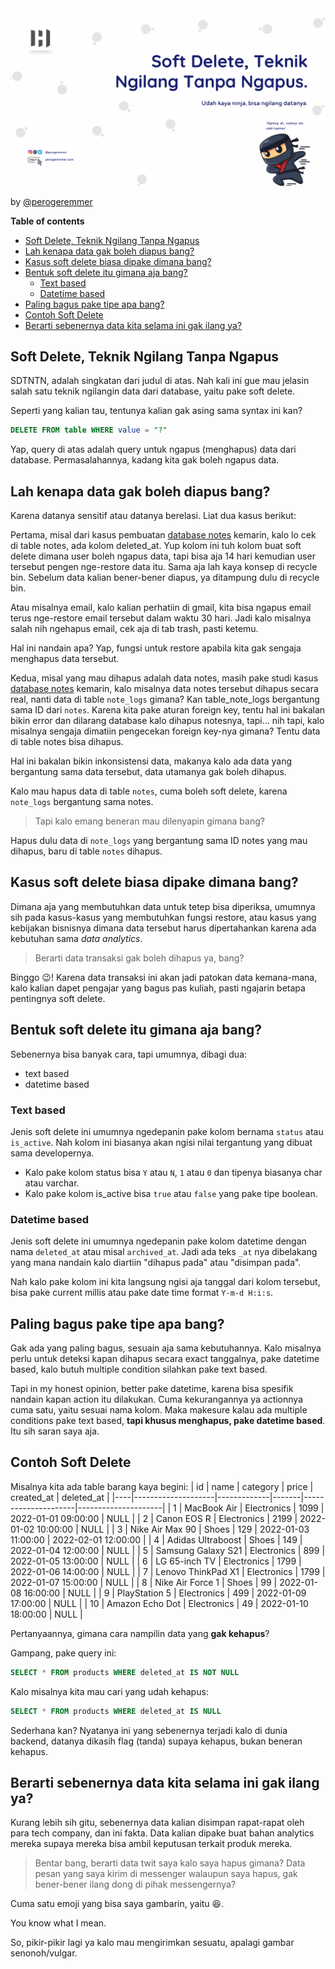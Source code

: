 <img src="assets/soft-delete-teknik-ngilang-tanpa-ngapus/8d53e324-8b29-41ed-8917-5b74e088a6c8.png" style="border-radius:10px;" />

<br/>

by [@perogeremmer](https://twitter.com/perogeremmer)

**Table of contents**

- [Soft Delete, Teknik Ngilang Tanpa Ngapus](#soft-delete-teknik-ngilang-tanpa-ngapus)
- [Lah kenapa data gak boleh diapus bang?](#lah-kenapa-data-gak-boleh-diapus-bang)
- [Kasus soft delete biasa dipake dimana bang?](#kasus-soft-delete-biasa-dipake-dimana-bang)
- [Bentuk soft delete itu gimana aja bang?](#bentuk-soft-delete-itu-gimana-aja-bang)
  - [Text based](#text-based)
  - [Datetime based](#datetime-based)
- [Paling bagus pake tipe apa bang?](#paling-bagus-pake-tipe-apa-bang)
- [Contoh Soft Delete](#contoh-soft-delete)
- [Berarti sebenernya data kita selama ini gak ilang ya?](#berarti-sebenernya-data-kita-selama-ini-gak-ilang-ya)

## Soft Delete, Teknik Ngilang Tanpa Ngapus

SDTNTN, adalah singkatan dari judul di atas. Nah kali ini gue mau jelasin salah satu teknik ngilangin data dari database, yaitu pake soft delete.

Seperti yang kalian tau, tentunya kalian gak asing sama syntax ini kan?

```sql
DELETE FROM table WHERE value = "?"
```

Yap, query di atas adalah query untuk ngapus (menghapus) data dari database. Permasalahannya, kadang kita gak boleh ngapus data.

## Lah kenapa data gak boleh diapus bang?

Karena datanya sensitif atau datanya berelasi. Liat dua kasus berikut:

Pertama, misal dari kasus pembuatan [database notes](../../tutorial/single/database/1-database-notes.md) kemarin, kalo lo cek di table notes, ada kolom deleted_at. Yup kolom ini tuh kolom buat soft delete dimana user boleh ngapus data, tapi bisa aja 14 hari kemudian user tersebut pengen nge-restore data itu. Sama aja lah kaya konsep di recycle bin. Sebelum data kalian bener-bener diapus, ya ditampung dulu di recycle bin.

Atau misalnya email, kalo kalian perhatiin di gmail, kita bisa ngapus email terus nge-restore email tersebut dalam waktu 30 hari. Jadi kalo misalnya salah nih ngehapus email, cek aja di tab trash, pasti ketemu.

Hal ini nandain apa? Yap, fungsi untuk restore apabila kita gak sengaja menghapus data tersebut.

Kedua, misal yang mau dihapus adalah data notes, masih pake studi kasus [database notes](../../tutorial/single/database/1-database-notes.md) kemarin, kalo misalnya data notes tersebut dihapus secara real, nanti data di table `note_logs` gimana? Kan table_note_logs bergantung sama ID dari `notes`. Karena kita pake aturan foreign key, tentu hal ini bakalan bikin error dan dilarang database kalo dihapus notesnya, tapi... nih tapi, kalo misalnya sengaja dimatiin pengecekan foreign key-nya gimana? Tentu data di table notes bisa dihapus.

Hal ini bakalan bikin inkonsistensi data, makanya kalo ada data yang bergantung sama data tersebut, data utamanya gak boleh dihapus.

Kalo mau hapus data di table `notes`, cuma boleh soft delete, karena `note_logs` bergantung sama notes.

> Tapi kalo emang beneran mau dilenyapin gimana bang?

Hapus dulu data di `note_logs` yang bergantung sama ID notes yang mau dihapus, baru di table `notes` dihapus.

## Kasus soft delete biasa dipake dimana bang?

Dimana aja yang membutuhkan data untuk tetep bisa diperiksa, umumnya sih pada kasus-kasus yang membutuhkan fungsi restore, atau kasus yang kebijakan bisnisnya dimana data tersebut harus dipertahankan karena ada kebutuhan sama *data analytics*.

> Berarti data transaksi gak boleh dihapus ya, bang?

Binggo 😉! Karena data transaksi ini akan jadi patokan data kemana-mana, kalo kalian dapet pengajar yang bagus pas kuliah, pasti ngajarin betapa pentingnya soft delete.

## Bentuk soft delete itu gimana aja bang?

Sebenernya bisa banyak cara, tapi umumnya, dibagi dua:

- text based
- datetime based

### Text based

Jenis soft delete ini umumnya ngedepanin pake kolom bernama `status` atau `is_active`. Nah kolom ini biasanya akan ngisi nilai tergantung yang dibuat sama developernya.

- Kalo pake kolom status bisa `Y` atau `N`, `1` atau `0` dan tipenya biasanya char atau varchar.
- Kalo pake kolom is_active bisa `true` atau `false` yang pake tipe boolean.

### Datetime based

Jenis soft delete ini umumnya ngedepanin pake kolom datetime dengan nama `deleted_at` atau misal `archived_at`. Jadi ada teks `_at` nya dibelakang yang mana nandain kalo diartiin "dihapus pada" atau "disimpan pada".

Nah kalo pake kolom ini kita langsung ngisi aja tanggal dari kolom tersebut, bisa pake current millis atau pake date time format `Y-m-d H:i:s`.

## Paling bagus pake tipe apa bang?

Gak ada yang paling bagus, sesuain aja sama kebutuhannya. Kalo misalnya perlu untuk deteksi kapan dihapus secara exact tanggalnya, pake datetime based, kalo butuh multiple condition silahkan pake text based.

Tapi in my honest opinion, better pake datetime, karena bisa spesifik nandain kapan action itu dilakukan. Cuma kekurangannya ya actionnya cuma satu, yaitu sesuai nama kolom. Maka makesure kalau ada multiple conditions pake text based, **tapi khusus menghapus, pake datetime based**. Itu sih saran saya aja.

## Contoh Soft Delete

Misalnya kita ada table barang kaya begini:
| id | name               | category    | price | created_at          | deleted_at          |
|----|--------------------|-------------|-------|---------------------|---------------------|
| 1  | MacBook Air        | Electronics | 1099  | 2022-01-01 09:00:00 | NULL                |
| 2  | Canon EOS R        | Electronics | 2199  | 2022-01-02 10:00:00 | NULL                |
| 3  | Nike Air Max 90    | Shoes       | 129   | 2022-01-03 11:00:00 | 2022-02-01 12:00:00 |
| 4  | Adidas Ultraboost  | Shoes       | 149   | 2022-01-04 12:00:00 | NULL                |
| 5  | Samsung Galaxy S21 | Electronics | 899   | 2022-01-05 13:00:00 | NULL                |
| 6  | LG 65-inch TV      | Electronics | 1799  | 2022-01-06 14:00:00 | NULL                |
| 7  | Lenovo ThinkPad X1 | Electronics | 1799  | 2022-01-07 15:00:00 | NULL                |
| 8  | Nike Air Force 1   | Shoes       | 99    | 2022-01-08 16:00:00 | NULL                |
| 9  | PlayStation 5      | Electronics | 499   | 2022-01-09 17:00:00 | NULL                |
| 10 | Amazon Echo Dot    | Electronics | 49    | 2022-01-10 18:00:00 | NULL                |

Pertanyaannya, gimana cara nampilin data yang **gak kehapus**?

Gampang, pake query ini:

```sql
SELECT * FROM products WHERE deleted_at IS NOT NULL
```

Kalo misalnya kita mau cari yang udah kehapus:

```sql
SELECT * FROM products WHERE deleted_at IS NULL
```

Sederhana kan? Nyatanya ini yang sebenernya terjadi kalo di dunia backend, datanya dikasih flag (tanda) supaya kehapus, bukan beneran kehapus.

## Berarti sebenernya data kita selama ini gak ilang ya?

Kurang lebih sih gitu, sebenernya data kalian disimpan rapat-rapat oleh para tech company, dan ini fakta. Data kalian dipake buat bahan analytics mereka supaya mereka bisa ambil keputusan terkait produk mereka.

> Bentar bang, berarti data twit saya kalo saya hapus gimana? Data pesan yang saya kirim di messenger walaupun saya hapus, gak bener-bener ilang dong di pihak messengernya?

Cuma satu emoji yang bisa saya gambarin, yaitu 😆.

You know what I mean.

So, pikir-pikir lagi ya kalo mau mengirimkan sesuatu, apalagi gambar senonoh/vulgar.
